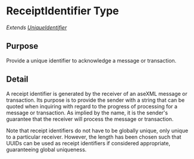 # ReceiptIdentifier Type

*Extends [UniqueIdentifier](../Common_r43/UniqueIdentifier)*

## Purpose

Provide a unique identifier to acknowledge a message or transaction.

## Detail

A receipt identifier is generated by the receiver of an aseXML message or transaction. Its purpose is to provide the sender with a string that can be quoted when inquiring with regard to the progress of processing for a message or transaction. As implied by the name, it is the sender's guarantee that the receiver will process the message or transaction.

Note that receipt identifiers do not have to be globally unique, only unique to a particular receiver. However, the length has been chosen such that UUIDs can be used as receipt identifiers if considered appropriate, guaranteeing global uniqueness. 